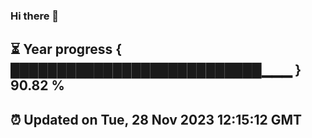 ### Hi there 👋
⏳ Year progress { ███████████████████████████▁▁▁ } 90.82 %
---
⏰ Updated on Tue, 28 Nov 2023 12:15:12 GMT
---

